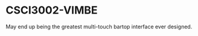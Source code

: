 CSCI3002-VIMBE
==============

May end up being the greatest multi-touch bartop interface ever designed.
